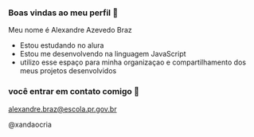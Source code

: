### Boas vindas ao meu perfil 💙

Meu nome é Alexandre Azevedo Braz

- Estou estudando no alura
- Estou me desenvolvendo na linguagem JavaScript
- utilizo esse espaço para minha organizaçao e compartilhamento dos meus projetos desenvolvidos

### você entrar em contato comigo 📧

alexandre.braz@escola.pr.gov.br

@xandaocria

